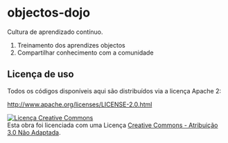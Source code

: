 # objectos-dojo

Cultura de aprendizado contínuo.

1. Treinamento dos aprendizes objectos
1. Compartilhar conhecimento com a comunidade

## Licença de uso

Todos os códigos disponíveis aqui são distribuídos via a licença Apache 2:

http://www.apache.org/licenses/LICENSE-2.0.html

<a rel="license" href="http://creativecommons.org/licenses/by/3.0/"><img alt="Licença Creative Commons" style="border-width:0" src="http://i.creativecommons.org/l/by/3.0/88x31.png" /></a><br />Esta <span xmlns:dct="http://purl.org/dc/terms/" href="http://purl.org/dc/dcmitype/Text" rel="dct:type">obra</span> foi licenciada com uma Licença <a rel="license" href="http://creativecommons.org/licenses/by/3.0/">Creative Commons - Atribuição  3.0 Não Adaptada</a>.
